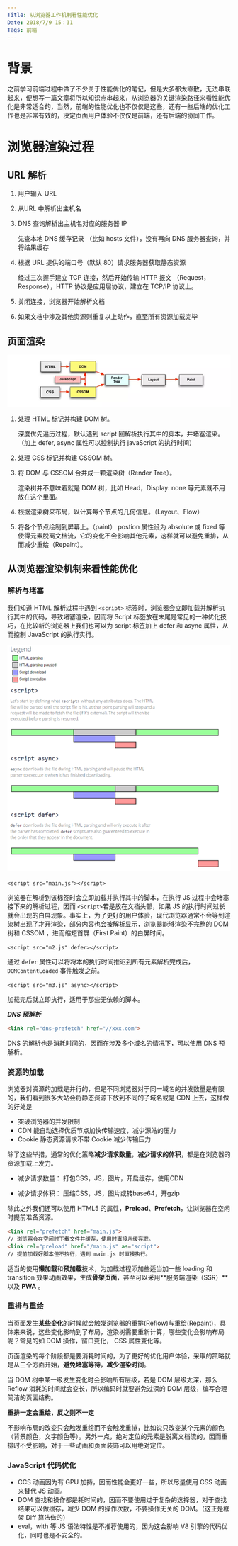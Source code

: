 ```yaml
---
Title: 从浏览器工作机制看性能优化
Date: 2018/7/9 15：31
Tags: 前端
---
```


# 背景

之前学习前端过程中做了不少关于性能优化的笔记，但是大多都太零散，无法串联起来，便想写一篇文章将所以知识点串起来，从浏览器的关键渲染路径来看性能优化是非常适合的，当然，前端的性能优化也不仅仅是这些，还有一些后端的优化工作也是非常有效的，决定页面用户体验不仅仅是前端，还有后端的协同工作。

# 浏览器渲染过程

## URL 解析

1. 用户输入 URL

2. 从URL 中解析出主机名

3. DNS 查询解析出主机名对应的服务器 IP

   先查本地 DNS 缓存记录 （比如 hosts 文件），没有再向 DNS 服务器查询，并将结果缓存

4. 根据 URL 提供的端口号（默认 80）请求服务器获取静态资源

   经过三次握手建立 TCP 连接，然后开始传输 HTTP 报文 （Request，Response），HTTP 协议是应用层协议，建立在 TCP/IP 协议上。

5. 关闭连接，浏览器开始解析文档

6. 如果文档中涉及其他资源则重复以上动作，直至所有资源加载完毕

## 页面渲染

![](..\imgs\browserRender.webp)

1. 处理 HTML 标记并构建 DOM 树。

   深度优先遍历过程，默认遇到 script 回解析执行其中的脚本，并堵塞渲染。（加上 defer,  async 属性可以控制执行 javaScript 的执行时间）

2. 处理 CSS 标记并构建 CSSOM 树。

3. 将 DOM 与 CSSOM 合并成一颗渲染树（Render Tree）。

   渲染树并不意味着就是 DOM 树，比如 Head，Display: none 等元素就不用放在这个里面。

4. 根据渲染树来布局，以计算每个节点的几何信息。（Layout、Flow）

5. 将各个节点绘制到屏幕上。（paint）
   postion 属性设为 absolute 或 fixed 等使得元素脱离文档流，它的变化不会影响其他元素，这样就可以避免重排，从而减少重绘（Repaint）。

## 从浏览器渲染机制来看性能优化

### 解析与堵塞

我们知道 HTML 解析过程中遇到 `<script>` 标签时，浏览器会立即加载并解析执行其中的代码，导致堵塞渲染，因而将 Script 标签放在末尾是常见的一种优化技巧，在比较新的浏览器上我们也可以为 script 标签加上 defer 和 async 属性，从而控制 JavaScript 的执行实行。

![wfL82.png](..\imgs\scriptload.webp) 

`<script src="main.js"></script>`

浏览器在解析到该标签时会立即加载并执行其中的脚本，在执行 JS 过程中会堵塞接下来的解析过程，因而 `<Script>`若是放在文档头部，如果 JS 的执行时间过长就会出现的白屏现象。事实上，为了更好的用户体验，现代浏览器通常不会等到渲染树出现了才开渲染，部分内容也会被解析显示，浏览器能够渲染不完整的 DOM树和 CSSOM ，进而缩短首屏（First Paint）的白屏时间。

`<script src="m2.js" defer></script>`

通过 `defer` 属性可以将将本的执行时间推迟到所有元素解析完成后，`DOMContentLoaded`  事件触发之前。

`<script src="m3.js" async></script>`

加载完后就立即执行，适用于那些无依赖的脚本。

***DNS 预解析***
```html
<link rel="dns-prefetch" href="//xxx.com">
```
DNS 的解析也是消耗时间的，因而在涉及多个域名的情况下，可以使用 DNS 预解析。


### 资源的加载

浏览器对资源的加载是并行的，但是不同浏览器对于同一域名的并发数量是有限的，我们看到很多大站会将静态资源下放到不同的子域名或是 CDN 上去，这样做的好处是

* 突破浏览器的并发限制
* CDN 能自动选择优质节点加快传输速度，减少源站的压力
* Cookie 静态资源请求不带 Cookie 减少传输压力

除了这些举措，通常的优化策略**减少请求数量**，**减少请求的体积**，都是在浏览器的资源加载上发力。

* 减少请求数量： 打包CSS，JS，图片，开启缓存，使用CDN

* 减少请求体积： 压缩CSS，JS，图片或转base64，开gzip

除此之外我们还可以使用 HTML5 的属性，**Preload**、**Prefetch**，让浏览器在空闲时提前准备资源。

```html
<link rel="prefetch" href="main.js">
// 浏览器会在空闲时下载文件并缓存，使用时直接从缓存取。
<link rel="preload" href="/main.js" as="script">
// 提前加载好脚本但不执行，遇到 main.js 时直接执行。
```

适当的使用**懒加载**和**预加载**技术，为加载过程添加些适当加一些 loading 和 transition 效果动画效果，生成**骨架页面**，甚至可以采用**服务端渲染（SSR）**以及 **PWA** 。

### 重排与重绘

当页面发生**某些变化**的时候就会触发浏览器的重排(Reflow)与重绘(Repaint)，具体来来说，这些变化影响到了布局，渲染树需要重新计算，哪些变化会影响布局呢？常见的如 DOM 操作，窗口变化， CSS 属性变化等。

页面渲染的每个阶段都是要消耗时间的，为了更好的优化用户体验，采取的策略就是从三个方面开始，**避免堵塞等待**，**减少渲染时间**。

当 DOM 树中某一级发生变化时会影响所有层级，若是 DOM 层级太深，那么 Reflow 消耗的时间就会变长，所以编码时就要避免过深的 DOM 层级，编写合理简洁的页面结构。

**重排一定会重绘，反之则不一定**

不影响布局的改变只会触发重绘而不会触发重排，比如说只改变某个元素的颜色（背景颜色，文字颜色等）。另外一点，绝对定位的元素是脱离文档流的，因而重排时不受影响，对于一些动画和页面装饰可以用绝对定位。

### JavaScript 代码优化

* CCS 动画因为有 GPU 加持，因而性能会更好一些，所以尽量使用 CSS 动画来替代 JS 动画。
* DOM 查找和操作都是耗时间的，因而不要使用过于复杂的选择器，对于查找结果可以做缓存，减少 DOM 的操作次数，不要操作无关的 DOM。（这正是框架 Diff 算法做的）
* eval，with 等 JS 语法特性是不推荐使用的，因为这会影响 V8 引擎的代码优化，同时也是不安全的。